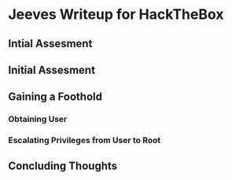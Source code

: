 # Jeeves Writeup for HackTheBox

## Intial Assesment


## Initial Assesment


## Gaining a Foothold

### Obtaining User

### Escalating Privileges from User to Root


## Concluding Thoughts